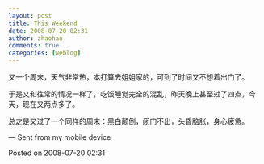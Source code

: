 ```yaml
---
layout: post
title: This Weekend
date: 2008-07-20 02:31
author: zhaohao
comments: true
categories: [weblog]
---
```

又一个周末，天气非常热，本打算去姐姐家的，可到了时间又不想着出门了。

于是又和往常的情况一样了，吃饭睡觉完全的混乱，昨天晚上甚至过了四点，今天，现在又两点多了。

总之是又过了一个同样的周末：黑白颠倒，闭门不出，头昏脑胀，身心疲惫。

— Sent from my mobile device

Posted on 2008-07-20 02:31
